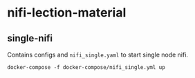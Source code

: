 # nifi-lection-material

## single-nifi

Contains configs and `nifi_single.yaml` to start single node nifi. 

`docker-compose -f docker-compose/nifi_single.yml up`

